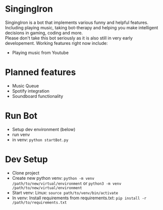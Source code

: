 # SingingIron
SingingIron is a bot that implements various funny and helpful features. Including playing music, taking bot-therapy and helping you make intelligent decisions in gaming, coding and more.  
Please don't take this bot seriously as it is also still in very early developement. 
Working features right now include:
- Playing music from Youtube

# Planned features
- Music Queue
- Spotify integration
- Soundboard functionality

# Run Bot
- Setup dev environment (below)
- run venv
- in venv: `python startBot.py`

# Dev Setup
- Clone project
- Create new python venv: `python -m venv /path/to/new/virtual/environment` or `python3 -m venv /path/to/new/virtual/environment`
- Start venv: Linux: `source path/to/venv/bin/activate`
- In venv: Install requirements from requirements.txt: `pip install -r /path/to/requirements.txt`
